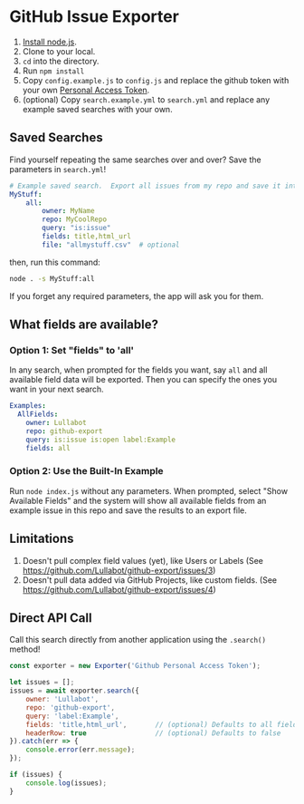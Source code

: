 # GitHub Issue Exporter

1. [Install node.js](https://docs.npmjs.com/downloading-and-installing-node-js-and-npm).
2. Clone to your local.
3. `cd` into the directory.
4. Run `npm install`
5. Copy `config.example.js` to `config.js` and replace the github token with your own [Personal Access Token](https://docs.github.com/en/authentication/keeping-your-account-and-data-secure/managing-your-personal-access-tokens).
6. (optional) Copy `search.example.yml` to `search.yml` and replace any example saved searches with your own.

## Saved Searches
Find yourself repeating the same searches over and over?  Save the parameters in  `search.yml`!

```yml
# Example saved search.  Export all issues from my repo and save it into the 'exports' folder as 'allmystuff.csv'.
MyStuff:
    all:
        owner: MyName
        repo: MyCoolRepo
        query: "is:issue"
        fields: title,html_url
        file: "allmystuff.csv"  # optional
```

then, run this command:
```bash
node . -s MyStuff:all
```
If you forget any required parameters, the app will ask you for them.

## What fields are available?
### Option 1: Set "fields" to 'all'
In any search, when prompted for the fields you want, say `all` and all available field data will be exported.  Then you can specify the ones you want in your next search.

```yaml
Examples:
  AllFields:
    owner: Lullabot
    repo: github-export
    query: is:issue is:open label:Example
    fields: all
```

### Option 2: Use the Built-In Example
Run `node index.js` without any parameters.  When prompted, select "Show Available Fields" and the system will show all available fields from an example issue in this repo and save the results to an export file. 

## Limitations
1. Doesn't pull complex field values (yet), like Users or Labels (See https://github.com/Lullabot/github-export/issues/3)
2. Doesn't pull data added via GitHub Projects, like custom fields. (See https://github.com/Lullabot/github-export/issues/4)

## Direct API Call
Call this search directly from another application using the `.search()` method!

```js
const exporter = new Exporter('Github Personal Access Token');

let issues = [];
issues = await exporter.search({
    owner: 'Lullabot',
    repo: 'github-export',
    query: 'label:Example',
    fields: 'title,html_url',       // (optional) Defaults to all fields
    headerRow: true                 // (optional) Defaults to false
}).catch(err => {
    console.error(err.message);
});

if (issues) {
    console.log(issues);
}
```
